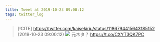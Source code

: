 ```yaml
---
title: Tweet at 2019-10-23 09:00:12
tags: twitter_log
---
```


> [!CITE] https://twitter.com/kaisekiriu/status/1186794415643185152 (2019-10-23 09:00:12)
> ![](https://twitter.com/kaisekiriu/status/1186794415643185152)
> 元ネタ？
> https://t.co/CXYT3QK7PC
